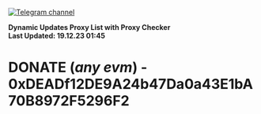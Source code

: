 [![Telegram channel](https://img.shields.io/endpoint?url=https://runkit.io/damiankrawczyk/telegram-badge/branches/master?url=https://t.me/n4z4v0d)](https://t.me/n4z4v0d) 

**Dynamic Updates Proxy List with Proxy Checker**  
**Last Updated: 19.12.23 01:45**

# DONATE (_any evm_) - 0xDEADf12DE9A24b47Da0a43E1bA70B8972F5296F2
